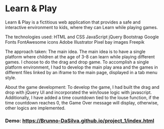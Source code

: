 # Learn & Play
Learn & Play is a fictitious web application that provides a safe and interactive environment to kids, where they can Learn while playing games.

The technologies used: HTML and CSS JavaScript jQuery Bootstrap Google Fonts FontAwesome icons Adobe Illustrator Pixel bay images Freepik

The approach taken: The main idea. The main idea is to have a single platform where children at the age of 3-8 can learn while playing different games. I choose to do the drag and drop game. To accomplish a single platform environment, I had to develop the main play area and the games in different files linked by an iframe to the main page, displayed in a tab menu style.

About the game development: To develop the game, I had built the drag and drop with jQuery UI and incorporated the win/louse logic with javascript. Additionally, I have added a time countdown tied to the louse function, if the time countdown reaches 0, the Game Over message will display, otherwise, other logics are implemented.

### Demo: https://Brunno-DaSilva.github.io/project_1/index.html

